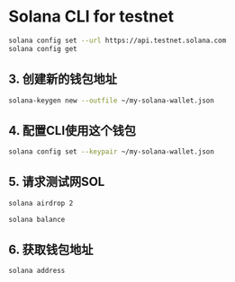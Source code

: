 # Solana CLI for testnet
```bash
solana config set --url https://api.testnet.solana.com
solana config get

```


## 3. 创建新的钱包地址
```bash
solana-keygen new --outfile ~/my-solana-wallet.json
```

## 4. 配置CLI使用这个钱包
```bash
solana config set --keypair ~/my-solana-wallet.json
```


## 5. 请求测试网SOL
```bash
solana airdrop 2

solana balance

```

## 6. 获取钱包地址
```bash
solana address
```



